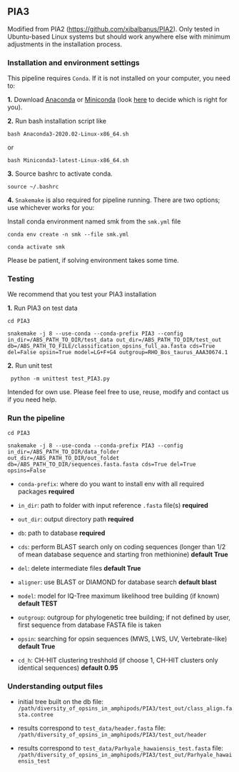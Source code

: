 ## PIA3

Modified from PIA2 (https://github.com/xibalbanus/PIA2).
Only tested in Ubuntu-based Linux systems but should work anywhere else with minimum adjustments in the installation process.

### Installation and environment settings

This pipeline requires `Conda`. If it is not installed on your computer, you need to:

**1.** Download [Anaconda](https://www.anaconda.com/products/individual) or [Miniconda](https://docs.conda.io/en/latest/miniconda.html) (look [here](https://docs.conda.io/projects/conda/en/latest/user-guide/install/download.html#anaconda-or-miniconda) to decide which is right for you).

**2.** Run bash installation script like 
```commandline
bash Anaconda3-2020.02-Linux-x86_64.sh
``` 
or 
```commandline
bash Miniconda3-latest-Linux-x86_64.sh
```

**3.** Source bashrc to activate conda.

```commandline
source ~/.bashrc
```

**4.**
`Snakemake` is also required for pipeline running. There are two options; use whichever works for you:

Install conda environment named smk from the `smk.yml` file

```commandline
conda env create -n smk --file smk.yml
```

```commandline
conda activate smk
```

Please be patient, if solving environment takes some time.

### Testing

We recommend that you test your PIA3 installation

**1.** Run PIA3 on test data

```commandline
cd PIA3
```

```commandline
snakemake -j 8 --use-conda --conda-prefix PIA3 --config in_dir=/ABS_PATH_TO_DIR/test_data out_dir=/ABS_PATH_TO_DIR/test_out db=/ABS_PATH_TO_FILE/classification_opsins_full_aa.fasta cds=True del=False opsin=True model=LG+F+G4 outgroup=RHO_Bos_taurus_AAA30674.1
```
**2.** Run unit test

```commandline
 python -m unittest test_PIA3.py
```

Intended for own use. Please feel free to use, reuse, modify and contact us if you need help.


### Run the pipeline

```commandline
cd PIA3
```
```commandline
snakemake -j 8 --use-conda --conda-prefix PIA3 --config in_dir=/ABS_PATH_TO_DIR/data_folder out_dir=/ABS_PATH_TO_DIR/out_foldet db=/ABS_PATH_TO_DIR/sequences.fasta.fasta cds=True del=True opsins=False
```

* `conda-prefix`: where do you want to install env with all required packages **required**

* `in_dir`: path to folder with input reference `.fasta` file(s) **required**

* `out_dir`: output directory path **required**

* `db`: path to database **required**

* `cds`: perform BLAST search only on coding sequences (longer than 1/2 of mean database sequence and starting fron methionine) **default True**

* `del`: delete intermediate files **default True**

* `aligner`: use BLAST or DIAMOND for database search **default blast**

* `model`: model for IQ-Tree maximum likelihood tree building (if known) **default TEST**

* `outgroup`: outgroup for phylogenetic tree building; if not defined by user, first sequence from database FASTA file is taken

* `opsin`: searching for opsin sequences (MWS, LWS, UV, Vertebrate-like) **default True**

* `cd_h`: CH-HIT clustering treshhold (if choose 1, CH-HIT clusters only identical sequences) **default 0.95**

 

### Understanding output files

* initial tree built on the db file: `/path/diversity_of_opsins_in_amphipods/PIA3/test_out/class_align.fasta.contree`

* results correspond to `test_data/header.fasta` file: `/path/diversity_of_opsins_in_amphipods/PIA3/test_out/header`

* results correspond to `test_data/Parhyale_hawaiensis_test.fasta` file: `/path/diversity_of_opsins_in_amphipods/PIA3/test_out/Parhyale_hawaiensis_test`


